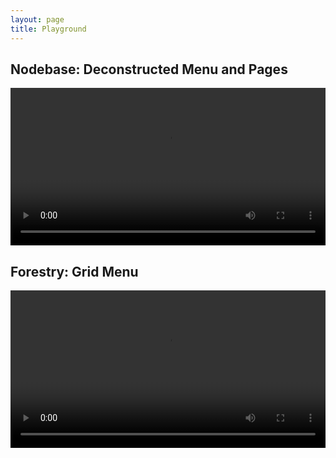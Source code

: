 ```yaml
---
layout: page
title: Playground
---
```


## Nodebase: Deconstructed Menu and Pages

<div class="text-above-none-below">
<video controls width="100%">
  <source src="assets/media/nodebase_demo.mov" type="video/mp4" />
</video>
</div>

## Forestry: Grid Menu

<div class="text-above-none-below">
<video controls width="100%">
  <source src="assets/media/forestry_demo.mov" type="video/mp4" />
</video>
</div>
